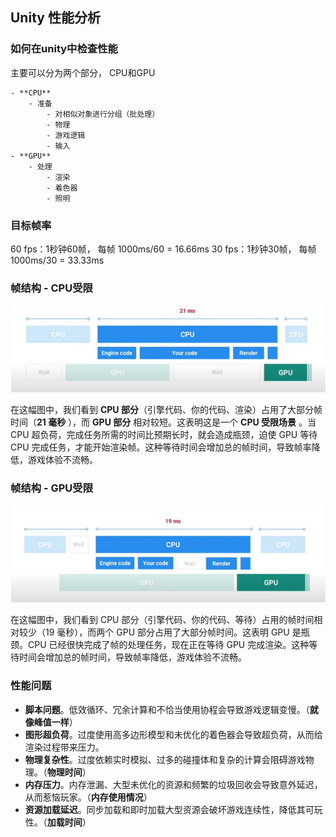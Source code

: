 ## Unity 性能分析

### 如何在unity中检查性能

主要可以分为两个部分， CPU和GPU
```
- **CPU**
    - 准备
        - 对相似对象进行分组（批处理）
        - 物理
        - 游戏逻辑
        - 输入
- **GPU**
    - 处理
        - 渲染
        - 着色器
        - 照明
```

### 目标帧率

60 fps：1秒钟60帧， 每帧 1000ms/60 = 16.66ms
30 fps：1秒钟30帧， 每帧 1000ms/30 = 33.33ms

### 帧结构 - CPU受限

![cpu](/server/Images/performance/cpu.png)

在这幅图中，我们看到 **CPU 部分**（引擎代码、你的代码、渲染）占用了大部分帧时间（**21 毫秒** ），而 **GPU 部分** 相对较短。这表明这是一个 **CPU 受限场景** 。当 CPU 超负荷，完成任务所需的时间比预期长时，就会造成瓶颈，迫使 GPU 等待 CPU 完成任务，才能开始渲染帧。这种等待时间会增加总的帧时间，导致帧率降低，游戏体验不流畅。

### 帧结构 - GPU受限 

![gpu](/server/Images/performance/gpu.png)

在这幅图中，我们看到 CPU 部分（引擎代码、你的代码、等待）占用的帧时间相对较少（19 毫秒），而两个 GPU 部分占用了大部分帧时间。这表明 GPU 是瓶颈。CPU 已经很快完成了帧的处理任务，现在正在等待 GPU 完成渲染。这种等待时间会增加总的帧时间，导致帧率降低，游戏体验不流畅。

### 性能问题

- **脚本问题**。低效循环、冗余计算和不恰当使用协程会导致游戏逻辑变慢。（**就像峰值一样**）
- **图形超负荷**。过度使用高多边形模型和未优化的着色器会导致超负荷，从而给渲染过程带来压力。
- **物理复杂性**。过度依赖实时模拟、过多的碰撞体和复杂的计算会阻碍游戏物理。（**物理时间**）
- **内存压力**。内存泄漏、大型未优化的资源和频繁的垃圾回收会导致意外延迟，从而惹恼玩家。（**内存使用情况**）
- **资源加载延迟**。同步加载和即时加载大型资源会破坏游戏连续性，降低其可玩性。（**加载时间**）